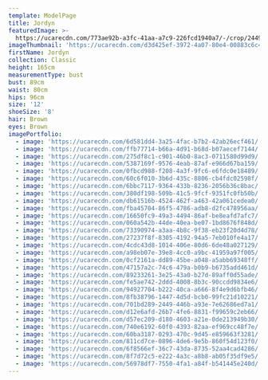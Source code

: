 ```yaml
---
template: ModelPage
title: Jordyn
featuredImage: >-
  https://ucarecdn.com/773ae92b-a3fc-41aa-a7c9-226fcd1940a7/-/crop/2449x1140/0,55/-/preview/
imageThumbnail: 'https://ucarecdn.com/d3d425ef-3972-4a07-80e4-00883c6c4b6e/'
firstName: Jordyn
collection: Classic
height: 165cm
measurementType: bust
bust: 89cm
waist: 80cm
hips: 96cm
size: '12'
shoeSize: '8'
hair: Brown
eyes: Brown
imagePortfolio:
  - image: 'https://ucarecdn.com/6d581dd4-3a25-4fac-b7b2-42ab26ecf461/'
  - image: 'https://ucarecdn.com/ffb77714-b66a-4d91-b68d-b07aecef7144/'
  - image: 'https://ucarecdn.com/275df8c1-c901-46b0-8ac3-0711580d99d9/'
  - image: 'https://ucarecdn.com/5387169f-9576-4eab-87af-e966d67ba159/'
  - image: 'https://ucarecdn.com/0fbcd988-f208-4a3f-9fc6-e6fdc0e18489/'
  - image: 'https://ucarecdn.com/60c6f010-3b6d-435c-8806-cb4fdc02598f/'
  - image: 'https://ucarecdn.com/6bbc7117-9364-433b-8236-2056b36c8bac/'
  - image: 'https://ucarecdn.com/380df198-509b-41c5-9fcf-9351fc0fb50b/'
  - image: 'https://ucarecdn.com/db61516b-4524-462f-a463-42a061cedea0/'
  - image: 'https://ucarecdn.com/fba45704-86f5-4786-adb8-d2fc478956aa/'
  - image: 'https://ucarecdn.com/16650fc9-49a3-4494-86af-be8eafd7afc7/'
  - image: 'https://ucarecdn.com/060a542b-44de-40ea-be07-1bd8676f848d/'
  - image: 'https://ucarecdn.com/73390974-a3aa-4b8c-9f38-eb23f20d4d78/'
  - image: 'https://ucarecdn.com/27237f8f-8305-4192-94a5-7eb010fe4a17/'
  - image: 'https://ucarecdn.com/4cdc43d8-1014-406e-80d6-6de48a027129/'
  - image: 'https://ucarecdn.com/a98eb07e-39e8-4cc0-a9bc-41959a97f005/'
  - image: 'https://ucarecdn.com/0cf2161a-dd89-45be-a048-a5abb69348ff/'
  - image: 'https://ucarecdn.com/47157a2c-74c6-479a-b0b9-b6735add461d/'
  - image: 'https://ucarecdn.com/89233261-3e25-43a0-b27d-89aff0d55ade/'
  - image: 'https://ucarecdn.com/fe5ae742-2ddd-4008-8b3c-90ccdd9834e6/'
  - image: 'https://ucarecdn.com/94927704-b222-40ca-a666-8f4e9d6bfb46/'
  - image: 'https://ucarecdn.com/8fb38796-1447-4d5d-bcb0-99fc21d10221/'
  - image: 'https://ucarecdn.com/701bd289-2449-446b-a93e-7e62686ed7a1/'
  - image: 'https://ucarecdn.com/d12e6afd-26b7-4fe6-8831-f99659c2eb66/'
  - image: 'https://ucarecdn.com/d57ec209-d180-4603-a21e-0de213949b30/'
  - image: 'https://ucarecdn.com/740e6192-60f0-4393-82aa-ef969cc48f7e/'
  - image: 'https://ucarecdn.com/60ba3187-0293-470c-9d45-e859663f3281/'
  - image: 'https://ucarecdn.com/811cd7ce-0896-4de6-9e5b-860f54d123f0/'
  - image: 'https://ucarecdn.com/6f8566ef-36c7-43da-8735-52aa4cad4286/'
  - image: 'https://ucarecdn.com/8f7d72c5-e222-4a3c-a8b8-ab05f35df9e5/'
  - image: 'https://ucarecdn.com/56978df7-7550-4fa1-a84f-b541445e240d/'
---
```


